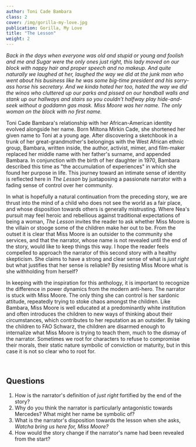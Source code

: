 ```yaml
---
author: Toni Cade Bambara
class: 2
cover: /img/gorilla-my-love.jpg
publication: Gorilla, My Love
title: "The Lesson"
weight: 2
---
```

*Back in the days when everyone was old and stupid or young and foolish and me and Sugar were the only ones just right, this lady moved on our block with nappy hair and proper speech and no makeup. And quite naturally we laughed at her, laughed the way we did at the junk man who went about his business like he was some big-time president and his sorry-ass horse his secretary. And we kinda hated her too, hated the way we did the winos who cluttered up our parks and pissed on our handball walls and stank up our hallways and stairs so you couldn’t halfway play hide-and-seek without a goddamn gas mask. Miss Moore was her name. The only woman on the block with no first name.*

Toni Cade Bambara's relationship with her African-American identity evolved alongside her name. Born Miltona Mirkin Cade, she shortened her given name to Toni at a young age. After discovering a sketchbook in a trunk of her great-grandmother's belongings with the West African ethnic group, Bambara, written inside, the author, activist, mimer, and film-maker replaced her middle name with her father's surname, and appended Bambara. In conjunction with the birth of her daughter in 1970, Bambara described this time as "the accumulation of experiences" in which she found her purpose in life. This journey toward an intimate sense of identity is reflected here in *The Lesson* by juxtaposing a passionate narrator with a fading sense of control over her community. 

In what is hopefully a natural continuation from the preceding story, we are thrust into the mind of a child who does not see the world as a fair place, and whose disposition towards others is generally mistrusting. Where Nea's pursuit may feel heroic and rebellious against traditional expectations of being a woman, *The Lesson* invites the reader to ask whether Miss Moore is the villain or stooge some of the children make her out to be. From the outset it is clear that Miss Moore is an outsider to the community she services, and that the narrator, whose name is not revealed until the end of the story, would like to keep things this way. I hope the reader feels compelled to approach the narrator of this second story with a healthy skepticism. She claims to have a strong and clear sense of what is *just right* but what justifies that her sense is reliable? By resisting Miss Moore what is she withholding from herself?

In keeping with the inspiration for this anthology, it is important to recognize the difference in power dynamics from the modern anti-hero. The narrator is stuck with Miss Moore. The only thing she can control is her sardonic attitude, repeatedly trying to stoke chaos amongst the children. Like Bambara, Miss Moore is well educated at a predominantly white institution and often introduces the children to new ways of thinking about their circumstances, which contributes to her reputation as an outsider. By taking the children to FAO Schwarz, the children are disarmed enough to internalize what Miss Moore is trying to teach them, much to the dismay of the narrator. Sometimes we root for characters to refuse to compromise their morals, their static nature symbolic of conviction or maturity, but in this case it is not so clear who to root for. 

<br>

## Questions

1. How is the narrator's definition of *just right* fortified by the end of the story?
2. Why do you think the narrator is particularly antagonistic towards Mercedes? What might her name be symbolic of? 
3. What is the narrator's disposition towards the lesson when she asks, *Watcha bring us here for, Miss Moore?*
4. How would the story change if the narrator's name had been revealed from the start?